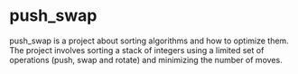 # push_swap
push_swap is a project about sorting algorithms and how to optimize them. The project involves sorting a stack of integers using a limited set of operations (push, swap and rotate) and minimizing the number of moves. 
